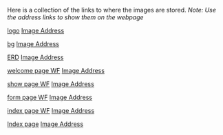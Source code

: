 Here is a collection of the links to where the images are stored. 
*Note: Use the address links to show them on the webpage*

[logo](https://imgur.com/a/LwPWeev) [Image Address](https://i.imgur.com/LNADoYI.png)

[bg](https://imgur.com/a/nY5O80r) [Image Address](https://i.imgur.com/PFHSwNF.jpg)

[ERD](https://imgur.com/a/4h2otNl) [Image Address](https://i.imgur.com/rWumEFC.png)

[welcome page WF](https://imgur.com/a/AyZPa2q) [Image Address](https://i.imgur.com/TSXHwYX.png)

[show page WF](https://imgur.com/a/53hgTKl) [Image Address](https://i.imgur.com/wFd1MRs.png)

[form page WF](https://imgur.com/a/iYwmCKK) [Image Address](https://i.imgur.com/kEnw0Vu.png)

[index page WF](https://imgur.com/a/9hlUqB1) [Image Address](https://i.imgur.com/Jcmt7SO.png)

[Index page](https://imgur.com/a/RDlplgr) [Image Address](https://i.imgur.com/vcdaMlm.jpg)